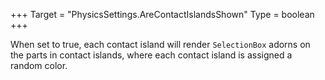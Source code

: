 +++
Target = "PhysicsSettings.AreContactIslandsShown"
Type = boolean
+++

When set to true, each contact island will render `SelectionBox` adorns on the parts in contact islands, where each contact island is assigned a random color.